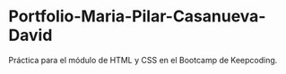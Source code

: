 # Portfolio-Maria-Pilar-Casanueva-David
Práctica para el módulo de HTML y CSS en el Bootcamp de Keepcoding.
